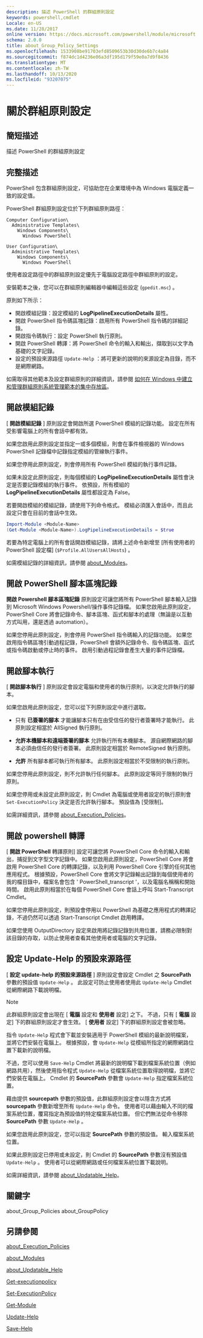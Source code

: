 ```yaml
---
description: 描述 PowerShell 的群組原則設定
keywords: powershell,cmdlet
Locale: en-US
ms.date: 11/28/2017
online version: https://docs.microsoft.com/powershell/module/microsoft.powershell.core/about/about_group_policy_settings?view=powershell-6&WT.mc_id=ps-gethelp
schema: 2.0.0
title: about_Group_Policy_Settings
ms.openlocfilehash: 1533908be91703efd8509653b30d30de6b7c4a84
ms.sourcegitcommit: f874dc1d4236e06a3df195d179f59e0a7d9f8436
ms.translationtype: MT
ms.contentlocale: zh-TW
ms.lasthandoff: 10/13/2020
ms.locfileid: "93207075"
---
```

# <a name="about-group-policy-settings"></a>關於群組原則設定

## <a name="short-description"></a>簡短描述
描述 PowerShell 的群組原則設定

## <a name="long-description"></a>完整描述

PowerShell 包含群組原則設定，可協助您在企業環境中為 Windows 電腦定義一致的設定值。

PowerShell 群組原則設定位於下列群組原則路徑：

```
Computer Configuration\
  Administrative Templates\
    Windows Components\
      Windows PowerShell

User Configuration\
  Administrative Templates\
    Windows Components\
      Windows PowerShell
```

使用者設定路徑中的群組原則設定優先于電腦設定路徑中群組原則的設定。

安裝範本之後，您可以在群組原則編輯器中編輯這些設定 (`gpedit.msc`) 。

原則如下所示：

- 開啟模組記錄：設定模組的 **LogPipelineExecutionDetails** 屬性。
- 開啟 PowerShell 指令碼區塊記錄：啟用所有 PowerShell 指令碼的詳細記錄。
- 開啟指令碼執行：設定 PowerShell 執行原則。
- 開啟 PowerShell 轉譯：將 PowerShell 命令的輸入和輸出，擷取到以文字為基礎的文字記錄。
- 設定的預設來源路徑 `Update-Help` ：將可更新的說明的來源設定為目錄，而不是網際網路。

如需取得其他範本及設定群組原則的詳細資訊，請參閱 [如何在 Windows 中建立和管理群組原則系統管理範本的集中存放區][gpstore]。

## <a name="turn-on-module-logging"></a>開啟模組記錄

[ **開啟模組記錄** ] 原則設定會開啟所選 PowerShell 模組的記錄功能。 設定在所有受影響電腦上的所有會話中都有效。

如果您啟用此原則設定並指定一或多個模組，則會在事件檢視器的 Windows PowerShell 記錄檔中記錄指定模組的管線執行事件。

如果您停用此原則設定，則會停用所有 PowerShell 模組的執行事件記錄。

如果未設定此原則設定，則每個模組的 **LogPipelineExecutionDetails** 屬性會決定是否要記錄模組的執行事件。 依預設，所有模組的 **LogPipelineExecutionDetails** 屬性都設定為 False。

若要開啟模組的模組記錄，請使用下列命令格式。 模組必須匯入會話中，而且此設定只會在目前的會話中生效。

```powershell
Import-Module <Module-Name>
(Get-Module <Module-Name>).LogPipelineExecutionDetails = $true
```

若要為特定電腦上的所有會話開啟模組記錄，請將上述命令新增至 [所有使用者的 PowerShell 設定檔] (`$Profile.AllUsersAllHosts`) 。

如需模組記錄的詳細資訊，請參閱 [about_Modules](about_Modules.md)。

## <a name="turn-on-powershell-script-block-logging"></a>開啟 PowerShell 腳本區塊記錄

**開啟 Powershell 腳本區塊記錄** 原則設定可讓您將所有 PowerShell 腳本輸入記錄到 Microsoft Windows Powershell/操作事件記錄檔。 如果您啟用此原則設定，PowerShell Core 將會記錄命令、腳本區塊、函式和腳本的處理（無論是以互動方式叫用，還是透過 automation）。

如果您停用此原則設定，則會停用 PowerShell 指令碼輸入的記錄功能。 如果您啟用指令碼區塊引動過程記錄，PowerShell 會額外記錄命令、指令碼區塊、函式或指令碼啟動或停止時的事件。 啟用引動過程記錄會產生大量的事件記錄檔。

## <a name="turn-on-script-execution"></a>開啟腳本執行

[ **開啟腳本執行** ] 原則設定會設定電腦和使用者的執行原則，以決定允許執行的腳本。

如果您啟用此原則設定，您可以從下列原則設定中進行選取。

- 只有 **已簽署的腳本** 才能讓腳本只有在由受信任的發行者簽署時才能執行。 此原則設定相當於 AllSigned 執行原則。

- **允許本機腳本和遠端簽署的腳本** 允許執行所有本機腳本。 源自網際網路的腳本必須由信任的發行者簽署。 此原則設定相當於 RemoteSigned 執行原則。

- **允許** 所有腳本都可執行所有腳本。 此原則設定相當於不受限制的執行原則。

如果您停用此原則設定，則不允許執行任何腳本。 此原則設定等同于限制的執行原則。

如果您停用或未設定此原則設定，則 Cmdlet 為電腦或使用者設定的執行原則會 `Set-ExecutionPolicy` 決定是否允許執行腳本。 預設值為 [受限制]。

如需詳細資訊，請參閱 [about_Execution_Policies](about_Execution_Policies.md)。

## <a name="turn-on-powershell-transcription"></a>開啟 powershell 轉譯

[ **開啟 PowerShell** 轉譯原則] 設定可讓您將 PowerShell Core 命令的輸入和輸出，捕捉到文字型文字記錄中。 如果您啟用此原則設定，PowerShell Core 將會啟用 PowerShell Core 的轉譯記錄，以及利用 PowerShell Core 引擎的任何其他應用程式。 根據預設，PowerShell Core 會將文字記錄輸出記錄到每個使用者的我的檔目錄中，檔案名會包含 ' PowerShell_transcript '，以及電腦名稱稱和開始時間。
啟用此原則相當於在每個 PowerShell Core 會話上呼叫 Start-Transcript Cmdlet。

如果您停用此原則設定，則預設會停用以 PowerShell 為基礎之應用程式的轉譯記錄，不過仍然可以透過 Start-Transcript Cmdlet 啟用轉譯。

如果您使用 OutputDirectory 設定來啟用將記錄記錄到共用位置，請務必限制對該目錄的存取，以防止使用者查看其他使用者或電腦的文字記錄。

## <a name="set-the-default-source-path-for-update-help"></a>設定 Update-Help 的預設來源路徑

[ **設定 update-help 的預設來源路徑** ] 原則設定會設定 Cmdlet 之 **SourcePath** 參數的預設值 `Update-Help` 。
此設定可防止使用者使用此 `Update-Help` Cmdlet 從網際網路下載說明檔。

> [!NOTE]
> 此群組原則設定會出現在 [ **電腦** 設定和 **使用者** 設定] 之下。 不過，只有 [ **電腦** 設定] 下的群組原則設定才會生效。 [ **使用者** 設定] 下的群組原則設定會被忽略。

指令 `Update-Help` 程式會下載並安裝適用于 PowerShell 模組的最新說明檔案，並將它們安裝在電腦上。 根據預設，會 `Update-Help` 從模組所指定的網際網路位置下載新的說明檔。

不過，您可以使用 `Save-Help` Cmdlet 將最新的說明檔下載到檔案系統位置（例如網路共用），然後使用指令程式 `Update-Help` 從檔案系統位置取得說明檔，並將它們安裝在電腦上。 Cmdlet 的 **SourcePath** 參數會 `Update-Help` 指定檔案系統位置。

藉由提供 **sourcepath** 參數的預設值，此群組原則設定會以隱含方式將 **sourcepath** 參數新增至所有 `Update-Help` 命令。 使用者可以藉由輸入不同的檔案系統位置，覆寫指定為預設值的特定檔案系統位置。
但它們無法從命令移除 **SourcePath** 參數 `Update-Help` 。

如果您啟用此原則設定，您可以指定 **SourcePath** 參數的預設值。 輸入檔案系統位置。

如果此原則設定已停用或未設定，則 Cmdlet 的 **SourcePath** 參數沒有預設值 `Update-Help` 。 使用者可以從網際網路或任何檔案系統位置下載說明。

如需詳細資訊，請參閱 [about_Updatable_Help](about_Updatable_Help.md)。

## <a name="keywords"></a>關鍵字

about_Group_Policies about_GroupPolicy

## <a name="see-also"></a>另請參閱

[about_Execution_Policies](about_Execution_Policies.md)

[about_Modules](about_Modules.md)

[about_Updatable_Help](about_Updatable_Help.md)

[Get-executionpolicy](xref:Microsoft.PowerShell.Security.Get-ExecutionPolicy)

[Set-ExecutionPolicy](xref:Microsoft.PowerShell.Security.Set-ExecutionPolicy)

[Get-Module](xref:Microsoft.PowerShell.Core.Get-Module)

[Update-Help](xref:Microsoft.PowerShell.Core.Update-Help)

[Save-Help](xref:Microsoft.PowerShell.Core.Save-Help)

<!-- link references -->
[gpstore]: https://support.microsoft.com/help/3087759

